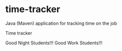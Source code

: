 # time-tracker
Java (Maven) application for tracking time on the job

Time tracker

Good Night Students!!!
Good Work Students!!!
